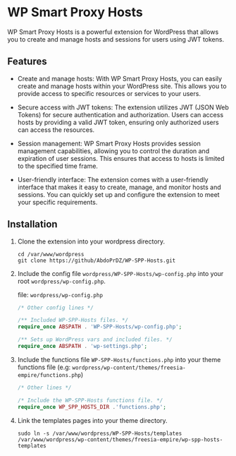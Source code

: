# WP Smart Proxy Hosts

WP Smart Proxy Hosts is a powerful extension for WordPress that allows you to create and manage hosts and sessions for users using JWT tokens.

## Features

- Create and manage hosts: With WP Smart Proxy Hosts, you can easily create and manage hosts within your WordPress site. This allows you to provide access to specific resources or services to your users.

- Secure access with JWT tokens: The extension utilizes JWT (JSON Web Tokens) for secure authentication and authorization. Users can access hosts by providing a valid JWT token, ensuring only authorized users can access the resources.

- Session management: WP Smart Proxy Hosts provides session management capabilities, allowing you to control the duration and expiration of user sessions. This ensures that access to hosts is limited to the specified time frame.

- User-friendly interface: The extension comes with a user-friendly interface that makes it easy to create, manage, and monitor hosts and sessions. You can quickly set up and configure the extension to meet your specific requirements.

## Installation

1. Clone the extension into your wordpress directory.

    ```shell
    cd /var/www/wordpress
    git clone https://github/AbdoPrDZ/WP-SPP-Hosts.git
    ```

2. Include the config file `wordpress/WP-SPP-Hosts/wp-config.php` into your root `wordpress/wp-config.php`.

    file: `wordpress/wp-config.php`

    ```php
    /* Other config lines */

    /** Included WP-SPP-Hosts files. */
    require_once ABSPATH . 'WP-SPP-Hosts/wp-config.php';

    /** Sets up WordPress vars and included files. */
    require_once ABSPATH . 'wp-settings.php';
    ```

3. Include the functions file `WP-SPP-Hosts/functions.php` into your theme functions file (e.g: `wordpress/wp-content/themes/freesia-empire/functions.php`)

    ```php
    /* Other lines */
    
    /* Include the WP-SPP-Hosts functions file. */
    require_once WP_SPP_HOSTS_DIR .'functions.php';
    ```

4. Link the templates pages into your theme directory.

    ```shell
    sudo ln -s /var/www/wordpress/WP-SPP-Hosts/templates /var/www/wordpress/wp-content/themes/freesia-empire/wp-spp-hosts-templates
    ```
